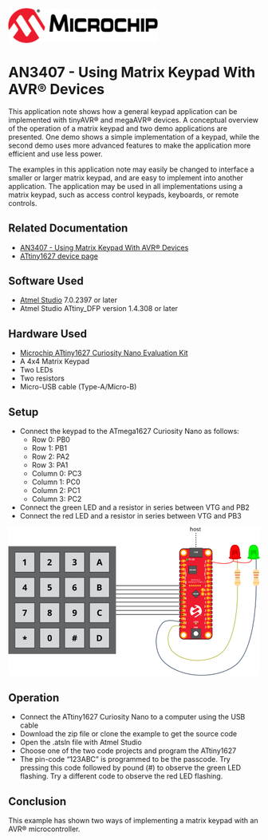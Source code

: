 <a href="https://www.microchip.com" rel="nofollow"><img src="images/microchip.png" alt="MCHP" width="300"/></a>

# AN3407 - Using Matrix Keypad With AVR® Devices

This application note shows how a general keypad application can be implemented with tinyAVR® and megaAVR® devices. A conceptual overview of the operation of a matrix keypad and two demo applications are presented. One demo shows a simple implementation of a keypad, while the second demo uses more advanced features to make the application more efficient and use less power.

The examples in this application note may easily be changed to interface a smaller or larger matrix keypad, and are easy to implement into another application. The application may be used in all implementations using a matrix keypad, such as access control keypads, keyboards, or remote controls.

## Related Documentation

* [AN3407 - Using Matrix Keypad With AVR® Devices](https://microchip.com/DS00003407)
* [ATtiny1627 device page](https://www.microchip.com/wwwproducts/en/ATTINY1627)

## Software Used
* [Atmel Studio](https://www.microchip.com/mplab/avr-support/atmel-studio-7) 7.0.2397 or later
* Atmel Studio ATtiny_DFP version 1.4.308 or later


## Hardware Used
* [Microchip ATtiny1627 Curiosity Nano Evaluation Kit](https://www.microchip.com/developmenttools/ProductDetails/DM080104)
* A 4x4 Matrix Keypad
* Two LEDs
* Two resistors
* Micro-USB cable (Type-A/Micro-B)



## Setup

* Connect the keypad to the ATmega1627 Curiosity Nano as follows:
  * Row 0: PB0
  * Row 1: PB1
  * Row 2: PA2
  * Row 3: PA1
  * Column 0: PC3
  * Column 1: PC0
  * Column 2: PC1
  * Column 3: PC2
* Connect the green LED and a resistor in series between VTG and PB2
* Connect the red LED and a resistor in series between VTG and PB3

![Connection Diagram](images/connection_diagram.svg "Connection Diagram")

## Operation

* Connect the ATtiny1627 Curiosity Nano to a computer using the USB cable
* Download the zip file or clone the example to get the source code
* Open the .atsln file with Atmel Studio
* Choose one of the two code projects and program the ATtiny1627
* The pin-code “123ABC” is programmed to be the passcode. Try pressing this code followed by pound (#) to observe the green LED flashing. Try a different code to observe the red LED flashing.

## Conclusion

This example has shown two ways of implementing a matrix keypad with an AVR® microcontroller.